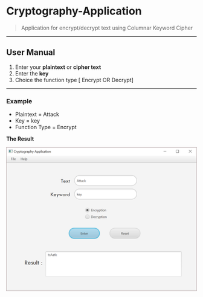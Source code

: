 # Cryptography-Application
> Application for encrypt/decrypt text using Columnar Keyword Cipher

<hr>

## User Manual
1. Enter your **plaintext** or **cipher text**
2. Enter the **key**
3. Choice the function type [ Encrypt OR Decrypt]

<hr>

### Example

* Plaintext = Attack
* Key = key
* Function Type = Encrypt

**The Result**

![Userinterface](Application-UI.PNG)
